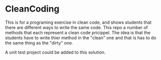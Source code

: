 # CleanCoding
This is for a programing exercise in clean code, and shows students that there are different ways to write the same code.
This repo a number of methods that each represent a clean code pricippel. The idea is that the students have to write thier method in the "clean" one and that is has to do the same thing as the "dirty" one.


A unit test project could be added to this solution.
